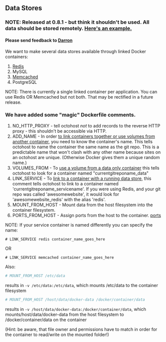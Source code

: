 ## Data Stores
### NOTE: Released at 0.8.1 - but think it shouldn't be used. All data should be stored remotely. [Here's an example.](http://blog.froese.org/2014/03/17/using-octohost-with-heroku-addons/)
#### Please send feedback to [Darron](mailto:darron@froese.org)

We want to make several data stores available through linked Docker containers:

1. [Redis](/data-stores-redis.html)
2. MySQL
3. [Memcached](/data-stores-memcached.html)
4. PostgreSQL

NOTE: There is currently a single linked container per application. You can use Redis OR Memcached but not both. That may be rectified in a future release.

### We have added some "magic" Dockerfile comments.

1. NO\_HTTP\_PROXY - tell octohost _not_ to add records to the reverse HTTP proxy - this shouldn't be accessible via HTTP.
2. ADD\_NAME - In order [to link containers together or use volumes from another container](https://docs.docker.io/en/latest/use/working_with_links_names/), you need to know the container's name. This tells octohost to name the container the same name as the git repo. This is a predictable name that won't clash with any other name because sites on an octohost are unique. \(Otherwise Docker gives them a unique random name.\)
3. VOLUMES\_FROM - To [use a volume from a data only container](https://docs.docker.io/en/latest/use/working_with_links_names/) this tells octohost to look for a container named "currentgitreponame\_data"
4. LINK\_SERVICE - To [link to a container with a running data store](https://docs.docker.io/en/latest/use/working_with_links_names/), this comment tells octohost to link to a container named 'currentgitreponame\_servicename'. If you were using Redis, and your git repo was called 'awesomewebsite', it would look for 'awesomewebsite\_redis' with the alias 'redis'.
5. MOUNT\_FROM\_HOST - Mount data from the host filesystem into the container filesystem.
6. PORTS\_FROM\_HOST - Assign ports from the host to the container.  [ports](/ports.html)

NOTE: If your service container is named differently you can specify the name:

`# LINK_SERVICE redis container_name_goes_here`

OR

`# LINK_SERVICE memcached container_name_goes_here`

Also:

```bash
# MOUNT_FROM_HOST /etc/data
```
results in ```-v /etc/data:/etc/data```, which mounts /etc/data to the container filesystem

```bash
# MOUNT_FROM_HOST /host/data/docker-data /docker/container/data
```

results in ```-v /host/data/docker-data:/docker/container/data```, which mounts/host/data/docker-data  from the host filesystem to /docker/container/data on the container

(Hint: be aware, that file owner and permissions have to match in order for the container to read/write on the mounted folder!)
